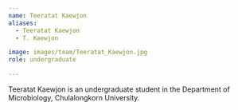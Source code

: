 ```yaml
---
name: Teeratat Kaewjon
aliases:
  - Teeratat Kaewjon
  - T. Kaewjon

image: images/team/Teeratat_Kaewjon.jpg
role: undergraduate

---
```


Teeratat Kaewjon is an undergraduate student in the Department of Microbiology, Chulalongkorn University. 
